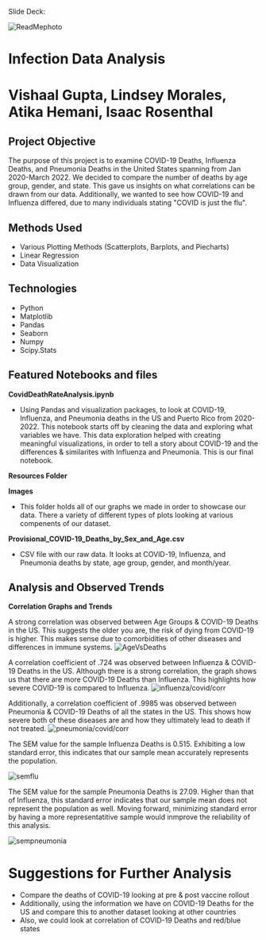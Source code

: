 Slide Deck: 


![ReadMephoto](https://user-images.githubusercontent.com/93561950/163493317-fc706fc6-d6d8-477b-a6ad-cc177551bd21.png)
# Infection Data Analysis
# Vishaal Gupta, Lindsey Morales, Atika Hemani, Isaac Rosenthal
## Project Objective
The purpose of this project is to examine COVID-19 Deaths, Influenza Deaths, and Pneumonia Deaths in the United States spanning from Jan 2020-March 2022. We decided to compare the number of deaths by age group, gender, and state. This gave us insights on what correlations can be drawn from our data. Additionally, we wanted to see how COVID-19 and Influenza differed, due to many individuals stating "COVID is just the flu". 
## Methods Used
- Various Plotting Methods (Scatterplots, Barplots, and Piecharts) 
- Linear Regression 
- Data Visualization

## Technologies
- Python 
- Matplotlib 
- Pandas
- Seaborn
- Numpy
- Scipy.Stats

## Featured Notebooks and files
**CovidDeathRateAnalysis.ipynb** 
- Using Pandas and visualization packages, to look at COVID-19, Influenza, and Pneumonia deaths in the US and Puerto Rico from 2020-2022. This notebook starts off by cleaning the data and exploring what variables we have. This data exploration helped with creating meaningful visualizations, in order to tell a story about COVID-19 and the differences & similarites with Influenza and Pneumonia. This is our final notebook.

**Resources Folder**

**Images**
- This folder holds all of our graphs we made in order to showcase our data. There a variety of different types of plots looking at various compenents of our dataset. 

**Provisional_COVID-19_Deaths_by_Sex_and_Age.csv**
- CSV file with our raw data. It looks at COVID-19, Influenza, and Pneumonia deaths by state, age group, gender, and month/year.

## Analysis and Observed Trends

**Correlation Graphs and Trends**

A strong correlation was observed between Age Groups & COVID-19 Deaths in the US. This suggests the older you are, the risk of dying from COVID-19 is higher. This makes sense due to comorbidities of other diseases and differences in immune systems.
![AgeVsDeaths](Resources/Images/AgeVsDeaths.png)

A correlation coefficient of .724 was observed between Influenza & COVID-19 Deaths in the US. Although there is a strong correlation, the graph shows us that there are more COVID-19 Deaths than Influenza. This highlights how severe COVID-19 is compared to Influenza.
![influenza/covid/corr](Resources/Images/influenza_covid_corr.png)

Additionally, a correlation coefficient of .9985 was observed between Pneumonia & COVID-19 Deaths of all the states in the US. This shows how severe both of these diseases are and how they ultimately lead to death if not treated.
![pneumonia/covid/corr](Resources/Images/pneumonia_covid_corr.png)

The SEM value for the sample Influenza Deaths is 0.515. Exhibiting a low standard error, this indicates that our sample mean accurately represents the population. 

![semflu](Resources/Images/SEMFlu.png)

The SEM value for the sample Pneumonia Deaths is 27.09. Higher than that of Influenza, this standard error indicates that our sample mean does not represent the population as well. Moving forward, minimizing standard error by having a more representatitive sample would inmprove the reliability of this analysis.  

![sempneumonia](Resources/Images/SEMPNA.png)
# Suggestions for Further Analysis
- Compare the deaths of COVID-19 looking at pre & post vaccine rollout
- Additionally, using the information we have on COVID-19 Deaths for the US and compare this to another dataset looking at other countries
- Also, we could look at correlation of COVID-19 Deaths and red/blue states



